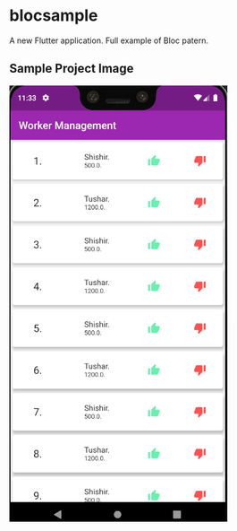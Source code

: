 # blocsample

A new Flutter application. Full example of Bloc patern.

## Sample Project Image
![](images/GitHub.png)
